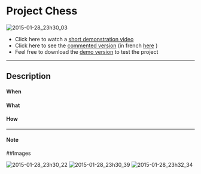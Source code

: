 ﻿# Project Chess

![2015-01-28_23h30_03](https://cloud.githubusercontent.com/assets/10437041/5948558/0ba01f3e-a746-11e4-98d7-f29bc2f857ef.png)

*  Click here to watch a [short demonstration video](http://youtu.be/J3H5N4Xq6YQ) 
*  Click here to see the [commented version]() (in french [here]() )
*  Feel free to download the [demo version](https://github.com/OlivierDeBouclans/2014-Knowledge-Representation/raw/master/TryMe-KnowledgeRepresentation.rar) to test the project 

---

## Description

#### When


#### What


#### How


---

#### Note


##Images

![2015-01-28_23h30_22](https://cloud.githubusercontent.com/assets/10437041/5948559/0bbb1032-a746-11e4-9328-a289965a45a0.png)
![2015-01-28_23h30_39](https://cloud.githubusercontent.com/assets/10437041/5948560/0bc6663a-a746-11e4-8543-e41ee777f804.png)
![2015-01-28_23h32_34](https://cloud.githubusercontent.com/assets/10437041/5948566/163b81d6-a746-11e4-8d5b-1de459915394.png)